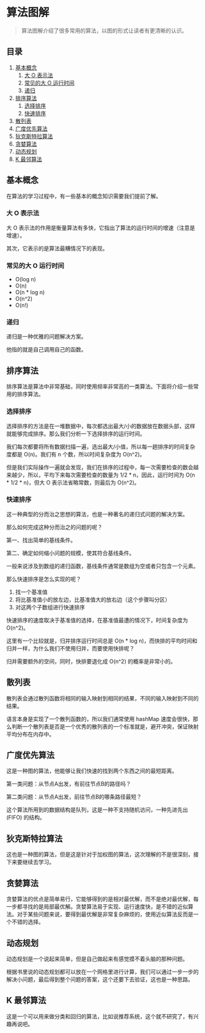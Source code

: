 # 算法图解

> 算法图解介绍了很多常用的算法，以图的形式让读者有更清晰的认识。

## 目录

1. [基本概念](#基本概念)
   1. [大 O 表示法](#大O表示法)
   2. [常见的大 O 运行时间](#常见的大O运行时间)
   3. [递归](#递归)
2. [排序算法](#排序算法)
   1. [选择排序](#选择排序)
   2. [快速排序](#快速排序)
3. [散列表](#散列表)
4. [广度优先算法](#广度优先算法)
5. [狄克斯特拉算法](#狄克斯特拉算法)
6. [贪婪算法](#贪婪算法)
7. [动态规划](#动态规划)
8. [K 最邻算法](#K最邻算法)

## 基本概念

在算法的学习过程中，有一些基本的概念知识需要我们提前了解。

### 大 O 表示法

大 O 表示法的作用是衡量算法有多快，它指出了算法的运行时间的增速（注意是增速）。

其次，它表示的是算法最糟情况下的表现。

### 常见的大 O 运行时间

- O(log n)
- O(n)
- O(n * log n)
- O(n^2)
- O(n!)

### 递归

递归是一种优雅的问题解决方案。

他指的就是自己调用自己的函数。

## 排序算法

排序算法是算法中非常基础，同时使用频率非常高的一类算法。下面将介绍一些常用的排序算法。

### 选择排序

选择排序的方法是在一堆数据中，每次都选出最大/小的数据放在数据头部，这样就能够完成排序。那么我们分析一下选择排序的运行时间。

我们每次都要将所有数据扫描一遍，选出最大/小值，所以每一趟排序的时间复杂度都是 O(n)。我们有 n 个数，所以时间复杂度为 O(n^2)。

但是我们实际操作一遍就会发现，我们在排序的过程中，每一次需要检查的数会越来越少，所以，平均下来每次需要检查的数量为 1/2 * n，因此，运行时间为 O(n * 1/2 * n)，但大 O 表示法省略常数，则最后为 O(n^2)。

### 快速排序

这一种典型的分而治之思想的算法，也是一种著名的递归式问题的解决方案。

那么如何完成这种分而治之的问题的呢？

第一、找出简单的基线条件。

第二、确定如何缩小问题的规模，使其符合基线条件。

一般来说涉及到数组的递归函数，基线条件通常是数组为空或者只包含一个元素。

那么快速排序是怎么实现的呢？

1. 找一个基准值
2. 将比基准值小的放左边，比基准值大的放右边（这个步骤叫分区）
3. 对这两个子数组进行快速排序

快速排序的速度取决于基准值的选择，在基准值最遭的情况下，时间复杂度为 O(n^2)。

这里有一个比较就是，归并排序运行时间总是 O(n * log n)，而快排的平均时间和归并一样，为什么我们不使用归并，而要使用快排呢？

归并需要额外的空间，同时，快排要退化成 O(n^2) 的概率是非常小的。

## 散列表

散列表会通过散列函数将相同的输入映射到相同的结果，不同的输入映射到不同的结果。

语言本身是实现了一个散列函数的，所以我们通常使用 hashMap 速度会很快，那么判断一个散列表是否是一个优秀的散列表的一个标准就是，避开冲突，保证映射平均分布在内存中。

## 广度优先算法

这是一种图的算法，他能够让我们快速的找到两个东西之间的最短距离。

第一类问题：从节点A出发，有前往节点B的路径吗？

第二类问题：从节点A出发，前往节点B的哪条路径最短？

这个算法所用到的数据结构是队列，这是一种不支持随机访问，一种先进先出 (FIFO) 的结构。

## 狄克斯特拉算法

这也是一种图的算法，但是这是针对于加权图的算法，这次理解的不是很深刻，接下来要继续去学习。

## 贪婪算法

贪婪算法的优点是简单易行，它能够得到的是相对最优解，而不是绝对最优解，每一步都寻找的是局部最优解。贪婪算法易于实现、运行速度快，是不错的近似算法。对于某些问题来说，要得到最优解是非常复杂麻烦的，使用近似算法反而是一个不错的选择。

## 动态规划

动态规划是一个说起来简单，但是自己做起来有感觉摸不着头脑的那种问题。

根据书里说的动态规划都可以放在一个网格里进行计算，我们可以通过一步一步的解决小问题，最后得到整个问题的答案，这个还要下去验证，这也是一种思路。

## K 最邻算法

这是一个可以用来做分类和回归的算法，比如说推荐系统，这个就不研究了，有兴趣再说吧。